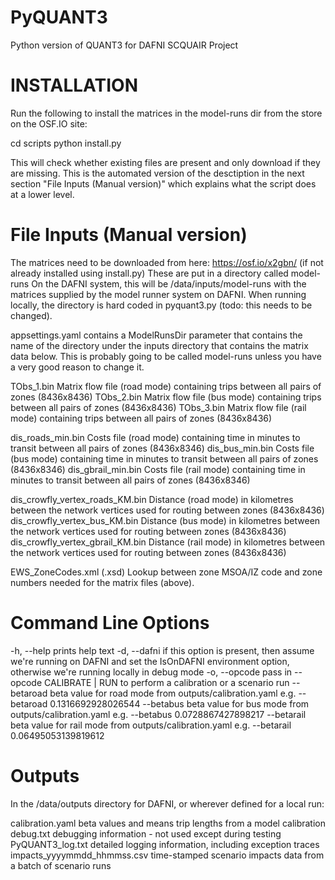 # PyQUANT3
Python version of QUANT3 for DAFNI SCQUAIR Project

# INSTALLATION
Run the following to install the matrices in the model-runs dir from the store on the OSF.IO site:

cd scripts
python install.py

This will check whether existing files are present and only download if they are missing.
This is the automated version of the desctiption in the next section "File Inputs (Manual version)" which explains what the
script does at a lower level.

# File Inputs (Manual version)
The matrices need to be downloaded from here: https://osf.io/x2gbn/ (if not already installed using install.py)
These are put in a directory called model-runs
On the DAFNI system, this will be /data/inputs/model-runs with the matrices supplied by the model runner system on DAFNI. When running locally, the directory is hard coded in pyquant3.py (todo: this needs to be changed).

appsettings.yaml contains a ModelRunsDir parameter that contains the name of the directory under the inputs directory that contains the matrix data below. This is probably going to be called model-runs unless you have a very good reason to change it.

TObs_1.bin Matrix flow file (road mode) containing trips between all pairs of zones (8436x8436)
TObs_2.bin Matrix flow file (bus mode) containing trips between all pairs of zones (8436x8436)
TObs_3.bin Matrix flow file (rail mode) containing trips between all pairs of zones (8436x8436)

dis_roads_min.bin Costs file (road mode) containing time in minutes to transit between all pairs of zones (8436x8346)
dis_bus_min.bin Costs file (bus mode) containing time in minutes to transit between all pairs of zones (8436x8346)
dis_gbrail_min.bin Costs file (rail mode) containing time in minutes to transit between all pairs of zones (8436x8346)

dis_crowfly_vertex_roads_KM.bin Distance (road mode) in kilometres between the network vertices used for routing between zones (8436x8436)
dis_crowfly_vertex_bus_KM.bin Distance (bus mode) in kilometres between the network vertices used for routing between zones (8436x8436)
dis_crowfly_vertex_gbrail_KM.bin Distance (rail mode) in kilometres between the network vertices used for routing between zones (8436x8436)

EWS_ZoneCodes.xml (.xsd) Lookup between zone MSOA/IZ code and zone numbers needed for the matrix files (above).

# Command Line Options
-h, --help prints help text
-d, --dafni if this option is present, then assume we're running on DAFNI and set the IsOnDAFNI environment option, otherwise we're running locally in debug mode
-o, --opcode pass in --opcode CALIBRATE | RUN to perform a calibration or a scenario run
--betaroad beta value for road mode from outputs/calibration.yaml e.g. --betaroad 0.1316692928026544 
--betabus beta value for bus mode from outputs/calibration.yaml e.g. --betabus 0.0728867427898217
--betarail beta value for rail mode from outputs/calibration.yaml e.g. --betarail 0.06495053139819612

# Outputs
In the /data/outputs directory for DAFNI, or wherever defined for a local run:

calibration.yaml beta values and means trip lengths from a model calibration
debug.txt debugging information - not used except during testing
PyQUANT3_log.txt detailed logging information, including exception traces
impacts_yyyymmdd_hhmmss.csv time-stamped scenario impacts data from a batch of scenario runs
